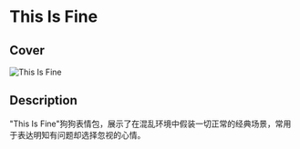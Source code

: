 # This Is Fine

## Cover
![This Is Fine](https://i.imgflip.com/2zh47r.jpg)

## Description
"This Is Fine"狗狗表情包，展示了在混乱环境中假装一切正常的经典场景，常用于表达明知有问题却选择忽视的心情。